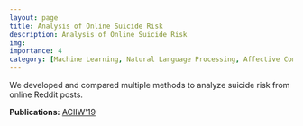 ```yaml
---
layout: page
title: Analysis of Online Suicide Risk
description: Analysis of Online Suicide Risk
img:
importance: 4
category: [Machine Learning, Natural Language Processing, Affective Computing]
---
```

<p>We developed and compared multiple methods to analyze suicide risk from online Reddit posts.</p>
<p><b>Publications:</b> <a href="https://ieeexplore.ieee.org/abstract/document/8925077" target="_blank">ACIIW'19</a></p>